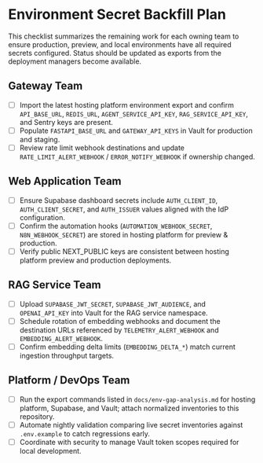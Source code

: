 # Environment Secret Backfill Plan

This checklist summarizes the remaining work for each owning team to ensure production, preview, and local environments have all required secrets configured. Status should be updated as exports from the deployment managers become available.

## Gateway Team
- [ ] Import the latest hosting platform environment export and confirm `API_BASE_URL`, `REDIS_URL`, `AGENT_SERVICE_API_KEY`, `RAG_SERVICE_API_KEY`, and Sentry keys are present.
- [ ] Populate `FASTAPI_BASE_URL` and `GATEWAY_API_KEYS` in Vault for production and staging.
- [ ] Review rate limit webhook destinations and update `RATE_LIMIT_ALERT_WEBHOOK` / `ERROR_NOTIFY_WEBHOOK` if ownership changed.

## Web Application Team
- [ ] Ensure Supabase dashboard secrets include `AUTH_CLIENT_ID`, `AUTH_CLIENT_SECRET`, and `AUTH_ISSUER` values aligned with the IdP configuration.
- [ ] Confirm the automation hooks (`AUTOMATION_WEBHOOK_SECRET`, `N8N_WEBHOOK_SECRET`) are stored in hosting platform for preview & production.
- [ ] Verify public NEXT_PUBLIC keys are consistent between hosting platform preview and production deployments.

## RAG Service Team
- [ ] Upload `SUPABASE_JWT_SECRET`, `SUPABASE_JWT_AUDIENCE`, and `OPENAI_API_KEY` into Vault for the RAG service namespace.
- [ ] Schedule rotation of embedding webhooks and document the destination URLs referenced by `TELEMETRY_ALERT_WEBHOOK` and `EMBEDDING_ALERT_WEBHOOK`.
- [ ] Confirm embedding delta limits (`EMBEDDING_DELTA_*`) match current ingestion throughput targets.

## Platform / DevOps Team
- [ ] Run the export commands listed in `docs/env-gap-analysis.md` for hosting platform, Supabase, and Vault; attach normalized inventories to this repository.
- [ ] Automate nightly validation comparing live secret inventories against `.env.example` to catch regressions early.
- [ ] Coordinate with security to manage Vault token scopes required for local development.
